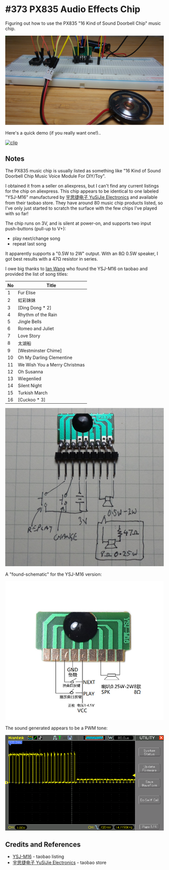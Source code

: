 # #373 PX835 Audio Effects Chip

Figuring out how to use the PX835 "16 Kind of Sound Doorbell Chip" music chip.

![Build](./assets/PX835_build.jpg?raw=true)

Here's a quick demo (if you really want one!)..

[![clip](https://img.youtube.com/vi/57C38rkTg_A/0.jpg)](https://www.youtube.com/watch?v=57C38rkTg_A)

## Notes

The PX835 music chip is usually listed as something like
"16 Kind of Sound Doorbell Chip Music Voice Module For DIY/Toy".

I obtained it from a seller on aliexpress, but I can't find any current listings for the chip on aliexpress.
This chip appears to be identical to one labeled "YSJ-M16" manufactured by
[宇思捷电子 YuSiJie Electronics](https://shop58187273.taobao.com/) and available from their taobao store.
They have around 80 music chip products listed, so I've only just started to scratch the surface with the few chips I've played with so far!

The chip runs on 3V, and is silent at power-on, and supports two input push-buttons (pull-up to V+):

* play next/change song
* repeat last song

It apparently supports a "0.5W to 2W" output. With an 8Ω 0.5W speaker, I got best results with a 47Ω resistor in series.

I owe big thanks to [Ian Wang](https://github.com/whc2001) who found the YSJ-M16 on taobao and provided the list of song titles:

| No |   Title                              |
|----|--------------------------------------|
| 1  | Fur Elise                            |
| 2  | 虹彩妹妹                              |
| 3  | [Ding Dong * 2]                      |
| 4  | Rhythm of the Rain                   |
| 5  | Jingle Bells                         |
| 6  | Romeo and Juliet                     |
| 7  | Love Story                           |
| 8  | 太湖船                                |
| 9  | [Westminster Chime]                  |
| 10 | Oh My Darling Clementine             |
| 11 | We Wish You a Merry Christmas        |
| 12 | Oh Susanna                           |
| 13 | Wiegenlied                           |
| 14 | Silent Night                         |
| 15 | Turkish March                        |
| 16 | [Cuckoo * 3]                         |

![Schematic](./assets/PX835_schematic.jpg?raw=true)

A "found-schematic" for the YSJ-M16 version:

![YSJ-M16](./assets/YSJ-M16.png?raw=true)

The sound generated appears to be a PWM tone:

![scope](./assets/scope.gif?raw=true)

## Credits and References

* [YSJ-M16](https://item.taobao.com/item.htm?id=554080601854) - taobao listing
* [宇思捷电子 YuSiJie Electronics](https://shop58187273.taobao.com/) - taobao store
